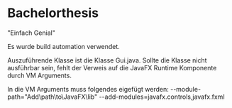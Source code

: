 # Bachelorthesis
"Einfach Genial"

Es wurde build automation verwendet.

Auszuführende Klasse ist die Klasse Gui.java.
Sollte die Klasse nicht ausführbar sein, fehlt der Verweis auf die JavaFX Runtime Komponente durch VM Arguments.

In die VM Arguments muss folgendes eigefügt werden: --module-path="Add\path\to\JavaFX\lib" --add-modules=javafx.controls,javafx.fxml
